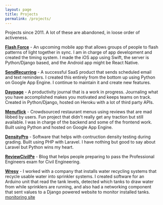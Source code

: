 ```yaml
---
layout: page
title: Projects
permalink: /projects/
---
```


Projects since 2011. A lot of these are abandoned, in loose order of activeness.

**[Flash Force](http://www.flashforceapp.com)** - An upcoming mobile app that allows groups of people to flash patterns of light together in sync. I am in charge of app development and created the timing system. I made the iOS app using Swift, the server is Python/Django based, and the Android app might be React Native.

**[SendRecurring](http://www.sendrecurring.com)** - A successful SaaS product that sends scheduled email and text reminders. I created this entirely from the bottom up using Python on Google App Engine. I continue to maintain it and create new features.

**[Daypage](https://daypage.co)** - A productivity journal that is a work in progress. Journaling what you have accomplished makes you motivated and keeps teams on track. Created in Python/Django, hosted on Heroku with a lot of third party APIs.

**[Menuflick](http://www.menuflick.com)** - Crowdsourced restaurant menus using reviews that are mad libbed by users. Fun project that didn't really get any traction but still available. I was in charge of the backend and some of the frontend work. Built using Python and hosted on Google App Engine.

**[DensityPro](http://www.densitypro.com)** - Software that helps with contruction density testing during grading. Built using PHP with Laravel. I have nothing but good to say about Laravel but Python wins my heart.

**[ReviewCivilPe](http://www.reviewcivilpe.com)** - Blog that helps people preparing to pass the Professional Engineers exam for Civil Engineering.

**[Wresy](http://www.wresy.com)** - I worked with a company that installs water recycling systems that recycle usable water into sprinkler systems. I created software for an Arduino unit that read the tank levels, detected which tanks to draw water from while sprinklers are running, and also had a networking component that sent values to a Django powered website to monitor installed tanks. [monitoring site](http://wresy.devlabtech.com)